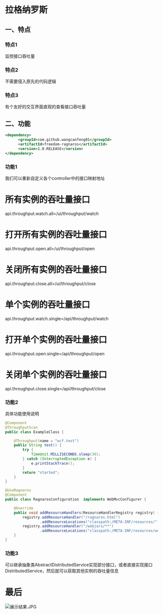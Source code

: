 # 拉格纳罗斯
## 一、特点
### 特点1
监控接口吞吐量
### 特点2
不需要侵入原先的代码逻辑
### 特点3
有个友好的交互界面直观的查看接口吞吐量
## 二、功能
``` xml
<dependency>
      <groupId>com.github.wangcanfeng01</groupId>
      <artifactId>freedom-ragnaros</artifactId>
      <version>1.0.RELEASE</version>
</dependency>
```
### 功能1
我们可以重新自定义各个controller中的接口映射地址
# 所有实例的吞吐量接口
api.throughput.watch.all=/ui/throughput/watch
# 打开所有实例的吞吐量接口
api.throughput.open.all=/ui/throughput/open
# 关闭所有实例的吞吐量接口
api.throughput.close.all=/ui/throughput/close
# 单个实例的吞吐量接口
api.throughput.watch.single=/api/throughput/watch
# 打开单个实例的吞吐量接口
api.throughput.open.single=/api/throughput/open
# 关闭单个实例的吞吐量接口
api.throughput.close.single=/api/throughput/close
### 功能2
具体功能使用说明
``` java
@Component
@ThroughputScan
public class ExampleClass {

    @Throughput(name = "wcf.test")
    public String test() {
        try {
            TimeUnit.MILLISECONDS.sleep(30);
        } catch (InterruptedException e) {
            e.printStackTrace();
        }
        return "started";
    }
}
```
``` java
@UseRagnaros
@Component
public class RagnarosConfiguration  implements WebMvcConfigurer {

    @Override
    public void addResourceHandlers(ResourceHandlerRegistry registry) {
        registry.addResourceHandler("/ragnaros.html")
                .addResourceLocations("classpath:/META-INF/resources/");
        registry.addResourceHandler("/webjars/**")
                .addResourceLocations("classpath:/META-INF/resources/webjars/");
    }
}
```
### 功能3
可以继承抽象类AbstractDistributedService实现部分接口，或者直接实现接口DistributedService，然后就可以获取其他实例的吞吐量信息
# 最后
![展示结果.JPG](https://upload-images.jianshu.io/upload_images/8350955-9229b76d3cdd254f.JPG?imageMogr2/auto-orient/strip%7CimageView2/2/w/1240)
